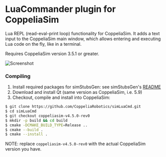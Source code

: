 # LuaCommander plugin for CoppeliaSim

Lua REPL (read-eval-print loop) functionality for CoppeliaSim. It adds a text input to the CoppeliaSim main window, which allows entering and executing Lua code on the fly, like in a terminal.

Requires CoppeliaSim version 3.5.1 or greater.

![Screenshot](LuaCommander.gif)

### Compiling

1. Install required packages for simStubsGen: see simStubsGen's [README](https://github.com/CoppeliaRobotics/include/blob/master/simStubsGen/README.md)
2. Download and install Qt (same version as CoppeliaSim, i.e. 5.9)
3. Checkout, compile and install into CoppeliaSim:
```sh
$ git clone https://github.com/CoppeliaRobotics/simLuaCmd.git
$ cd simLuaCmd
$ git checkout coppeliasim-v4.5.0-rev0
$ mkdir -p build && cd build
$ cmake -DCMAKE_BUILD_TYPE=Release ..
$ cmake --build .
$ cmake --install .
```

NOTE: replace `coppeliasim-v4.5.0-rev0` with the actual CoppeliaSim version you have.

